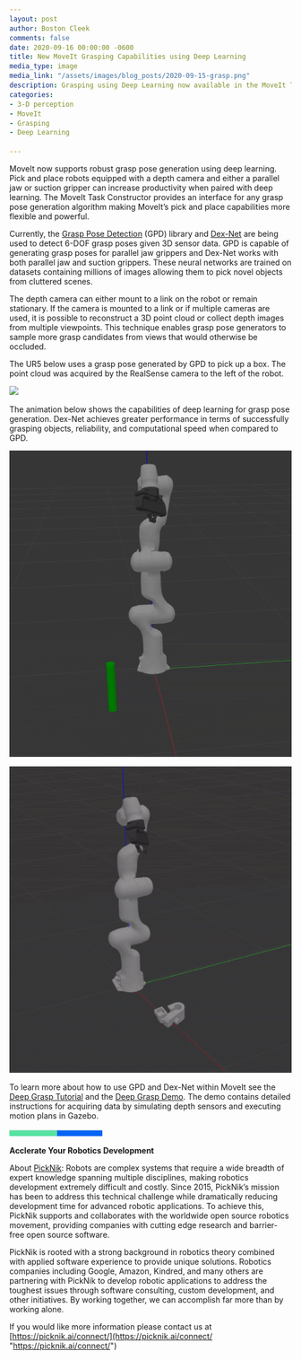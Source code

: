 ```yaml
---
layout: post
author: Boston Cleek
comments: false
date: 2020-09-16 00:00:00 -0600
title: New MoveIt Grasping Capabilities using Deep Learning
media_type: image
media_link: "/assets/images/blog_posts/2020-09-15-grasp.png"
description: Grasping using Deep Learning now available in the MoveIt Task Constructor
categories:
- 3-D perception
- MoveIt
- Grasping
- Deep Learning

---
```

MoveIt now supports robust grasp pose generation using deep learning. Pick and place robots equipped with a depth camera and either a parallel jaw or suction gripper can increase productivity when paired with deep learning. The MoveIt Task Constructor provides an interface for any grasp pose generation algorithm making MoveIt’s pick and place capabilities more flexible and powerful.

Currently, the [Grasp Pose Detection](https://github.com/atenpas/gpd) (GPD) library and [Dex-Net](https://berkeleyautomation.github.io/dex-net/) are being used to detect 6-DOF grasp poses given 3D sensor data. GPD is capable of generating grasp poses for parallel jaw grippers and Dex-Net works with both parallel jaw and suction grippers. These neural networks are trained on datasets containing millions of images allowing them to pick novel objects from cluttered scenes.

The depth camera can either mount to a link on the robot or remain stationary. If the camera is mounted to a link or if multiple cameras are used, it is possible to reconstruct a 3D point cloud or collect depth images from multiple viewpoints. This technique enables grasp pose generators to sample more grasp candidates from views that would otherwise be occluded.

The UR5 below uses a grasp pose generated by GPD to pick up a box. The point cloud was acquired by the RealSense camera to the left of the robot.

![](/assets/images/blog_posts/2020-09-16-gpd_ur5_short.gif)

The animation below shows the capabilities of deep learning for grasp pose generation. Dex-Net achieves greater performance in terms of successfully grasping objects, reliability, and computational speed when compared to GPD.

![](/assets/images/blog_posts/2020-09-15-gqcnn_cylinder_gazebo.gif)

![](/assets/images/blog_posts/2020-09-15-gqcnn_barclamp_gazebo.gif)

To learn more about how to use GPD and Dex-Net within MoveIt see the [Deep Grasp Tutorial](https://github.com/bostoncleek/moveit_tutorials/blob/new-deep-grasp_tutorial/doc/moveit_deep_grasps/moveit_deep_grasps_tutorial.rst) and the [Deep Grasp Demo](https://github.com/PickNikRobotics/deep_grasp_demo). The demo contains detailed instructions for acquiring data by simulating depth sensors and executing motion plans in Gazebo.

![](/assets/images/blog_posts/line.png)

**Acclerate Your Robotics Development**

About [PickNik](https://picknik.ai/): Robots are complex systems that require a wide breadth of expert knowledge spanning multiple disciplines, making robotics development extremely difficult and costly. Since 2015, PickNik’s mission has been to address this technical challenge while dramatically reducing development time for advanced robotic applications. To achieve this, PickNik supports and collaborates with the worldwide open source robotics movement, providing companies with cutting edge research and barrier-free open source software.

PickNik is rooted with a strong background in robotics theory combined with applied software experience to provide unique solutions. Robotics companies including Google, Amazon, Kindred, and many others are partnering with PickNik to develop robotic applications to address the toughest issues through software consulting, custom development, and other initiatives. By working together, we can accomplish far more than by working alone.

If you would like more information please contact us at [https://picknik.ai/connect/](https://picknik.ai/connect/ "https://picknik.ai/connect/")